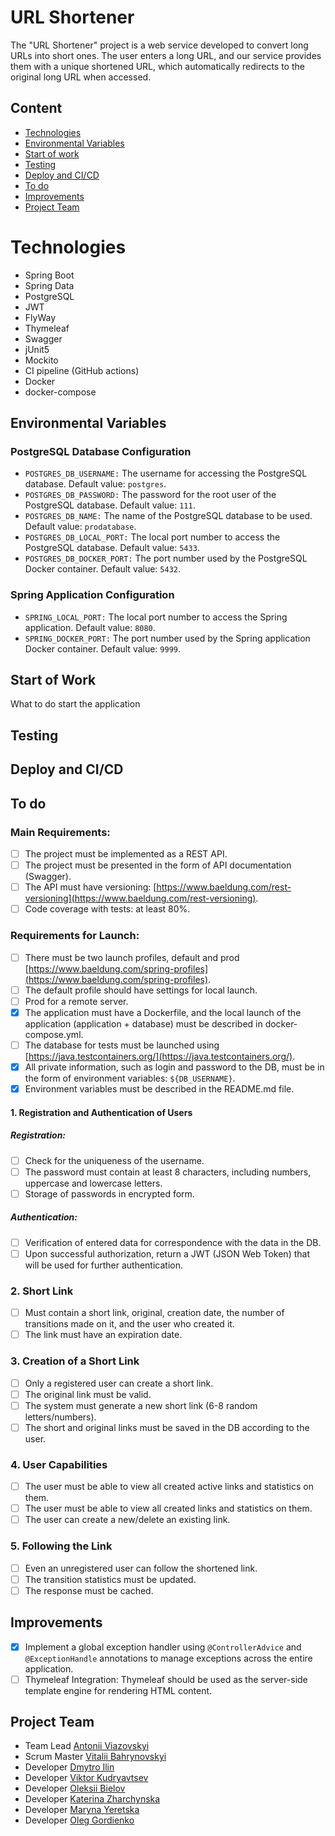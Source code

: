 # URL Shortener
The "URL Shortener" project is a web service developed to convert long URLs into short ones. The user enters a long URL, and our service provides them with a unique shortened URL, which automatically redirects to the original long URL when accessed.
## Content
- [Technologies](#technologies)
- [Environmental Variables](#environmental-variables)
- [Start of work](#start-of-work)
- [Testing](#testing)
- [Deploy and CI/CD](#deploy-and-cicd)
- [To do](#to-do)
- [Improvements](#improvements)
- [Project Team](#project-team)
# Technologies
 + Spring Boot
 + Spring Data
 + PostgreSQL
 + JWT
 + FlyWay
 + Thymeleaf
 + Swagger
 + jUnit5
 + Mockito
 + CI pipeline (GitHub actions)
 + Docker
 + docker-compose
## Environmental Variables
### PostgreSQL Database Configuration
- ```POSTGRES_DB_USERNAME:``` The username for accessing the PostgreSQL database. Default value: ```postgres```.
- ```POSTGRES_DB_PASSWORD:``` The password for the root user of the PostgreSQL database. Default value: ```111```.
- ```POSTGRES_DB_NAME:``` The name of the PostgreSQL database to be used. Default value: ```prodatabase```.
- ```POSTGRES_DB_LOCAL_PORT:``` The local port number to access the PostgreSQL database. Default value: ```5433```.
- ```POSTGRES_DB_DOCKER_PORT:``` The port number used by the PostgreSQL Docker container. Default value: ```5432```.
### Spring Application Configuration
- ```SPRING_LOCAL_PORT:``` The local port number to access the Spring application. Default value: ```8080```.
- ```SPRING_DOCKER_PORT:``` The port number used by the Spring application Docker container. Default value: ```9999```.
## Start of Work
What to do start the application
## Testing
## Deploy and CI/CD
## To do
### Main Requirements:
 - [ ] The project must be implemented as a REST API.
 - [ ] The project must be presented in the form of API documentation (Swagger).
 - [ ] The API must have versioning: [https://www.baeldung.com/rest-versioning](https://www.baeldung.com/rest-versioning).
 - [ ] Code coverage with tests: at least 80%.
### Requirements for Launch:
 - [ ] There must be two launch profiles, default and prod [https://www.baeldung.com/spring-profiles](https://www.baeldung.com/spring-profiles).
 - [ ] The default profile should have settings for local launch.
 - [ ] Prod for a remote server.
 - [x] The application must have a Dockerfile, and the local launch of the application (application + database) must be described in docker-compose.yml.
 - [ ] The database for tests must be launched using [https://java.testcontainers.org/](https://java.testcontainers.org/).
 - [x] All private information, such as login and password to the DB, must be in the form of environment variables: ```${DB_USERNAME}```.
 - [x] Environment variables must be described in the README.md file.
#### 1. Registration and Authentication of Users
##### Registration:
 - [ ] Check for the uniqueness of the username.
 - [ ] The password must contain at least 8 characters, including numbers, uppercase and lowercase letters.
 - [ ] Storage of passwords in encrypted form.
##### Authentication:
 - [ ] Verification of entered data for correspondence with the data in the DB.
 - [ ] Upon successful authorization, return a JWT (JSON Web Token) that will be used for further authentication.
### 2. Short Link
 - [ ] Must contain a short link, original, creation date, the number of transitions made on it, and the user who created it.
 - [ ] The link must have an expiration date.
### 3. Creation of a Short Link
 - [ ] Only a registered user can create a short link.
 - [ ] The original link must be valid.
 - [ ] The system must generate a new short link (6-8 random letters/numbers).
 - [ ] The short and original links must be saved in the DB according to the user.
### 4. User Capabilities
 - [ ] The user must be able to view all created active links and statistics on them.
 - [ ] The user must be able to view all created links and statistics on them.
 - [ ] The user can create a new/delete an existing link.

### 5. Following the Link
 - [ ] Even an unregistered user can follow the shortened link.
 - [ ] The transition statistics must be updated.
 - [ ] The response must be cached.
## Improvements
 - [x] Implement a global exception handler using ```@ControllerAdvice``` and ```@ExceptionHandle``` annotations to manage exceptions across the entire application.
 - [ ] Thymeleaf Integration: Thymeleaf should be used as the server-side template engine for rendering HTML content.
## Project Team
 - Team Lead [Antonii Viazovskyi](https://github.com/AntoniiViazovskyi)
 - Scrum Master [Vitalii Bahrynovskyi](https://github.com/bagrik571)
 - Developer [Dmytro Ilin](https://github.com/Dmitriy2028)
 - Developer [Viktor Kudryavtsev](https://github.com/vikadmin88)
 - Developer [Oleksii Bielov](https://github.com/Belimbb)
 - Developer [Katerina Zharchynska](https://github.com/Zharch1541)
 - Developer [Maryna Yeretska](https://github.com/MNN1107)
 - Developer [Oleg Gordienko](https://github.com/Holmc555)